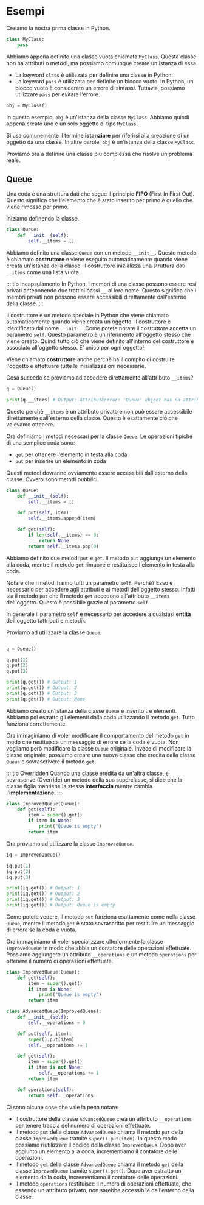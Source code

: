 # Esempi

Creiamo la nostra prima classe in Python.

```python
class MyClass:
    pass
```

Abbiamo appena definito una classe vuota chiamata `MyClass`. Questa classe non ha attributi o metodi, ma possiamo comunque creare un'istanza di essa.

- La keyword `class` è utilizzata per definire una classe in Python.
- La keyword `pass` è utilizzata per definire un blocco vuoto. In Python, un blocco vuoto è considerato un errore di sintassi. Tuttavia, possiamo utilizzare `pass` per evitare l'errore.

```python
obj = MyClass()
```

In questo esempio, `obj` è un'istanza della classe `MyClass`. Abbiamo quindi appena creato uno e un solo oggetto di tipo `MyClass`.

Si usa comunemente il termine **istanziare** per riferirsi alla creazione di un oggetto da una classe. In altre parole, `obj` è un'istanza della classe `MyClass`.

Proviamo ora a definire una classe più complessa che risolve un problema reale.

## Queue

Una coda è una struttura dati che segue il principio **FIFO** (First In First Out). Questo significa che l'elemento che è stato inserito per primo è quello che viene rimosso per primo.

Iniziamo definendo la classe.

```python
class Queue:
    def __init__(self):
        self.__items = []
```

Abbiamo definito una classe `Queue` con un metodo `__init__`. Questo metodo è chiamato **costruttore** e viene eseguito automaticamente quando viene creata un'istanza della classe. Il costruttore inizializza una struttura dati `__items` come una lista vuota. 

::: tip Incapsulamento
In Python, i membri di una classe possono essere resi privati anteponendo due trattini bassi `__` al loro nome. Questo significa che i membri privati non possono essere accessibili direttamente dall'esterno della classe.
:::

Il costruttore è un metodo speciale in Python che viene chiamato automaticamente quando viene creata un oggetto. Il costruttore è identificato dal nome `__init__`. Come potete notare il costruttore accetta un parametro `self`. Questo parametro è un riferimento all'oggetto stesso che viene creato. Quindi tutto ciò che viene definito all'interno del costruttore è associato all'oggetto stesso. E' unico per ogni oggetto!

Viene chiamato **costruttore** anche perchè ha il compito di costruire l'oggetto e effettuare tutte le inizializzazioni necessarie.

Cosa succede se proviamo ad accedere direttamente all'attributo `__items`?

```python
q = Queue()

print(q.__items) # Output: AttributeError: 'Queue' object has no attribute '__items'
```

Questo perchè `__items` è un attributo privato e non può essere accessibile direttamente dall'esterno della classe. Questo è esattamente ciò che volevamo ottenere.

Ora definiamo i metodi necessari per la classe `Queue`. Le operazioni tipiche di una semplice coda sono:

- `get` per ottenere l'elemento in testa alla coda
- `put` per inserire un elemento in coda

Questi metodi dovranno ovviamente essere accessibili dall'esterno della classe. Ovvero sono metodi pubblici.

```python
class Queue:
    def __init__(self):
        self.__items = []

    def put(self, item):
        self.__items.append(item)

    def get(self):
        if len(self.__items) == 0:
            return None
        return self.__items.pop(0)
```

Abbiamo definito due metodi `put` e `get`. Il metodo `put` aggiunge un elemento alla coda, mentre il metodo `get` rimuove e restituisce l'elemento in testa alla coda.

Notare che i metodi hanno tutti un parametro `self`. Perchè? Esso è necessario per accedere agli attributi e ai metodi dell'oggetto stesso. Infatti sia il metodo `put` che il metodo `get` accedono all'attributo `__items` dell'oggetto. Questo è possibile grazie al parametro `self`.

In generale il parametro `self` è necessario per accedere a qualsiasi **entità** dell'oggetto (attributi e metodi).

Proviamo ad utilizzare la classe `Queue`.

```python

q = Queue()

q.put(1)
q.put(2)
q.put(3)

print(q.get()) # Output: 1
print(q.get()) # Output: 2
print(q.get()) # Output: 3
print(q.get()) # Output: None
```

Abbiamo creato un'istanza della classe `Queue` e inserito tre elementi. Abbiamo poi estratto gli elementi dalla coda utilizzando il metodo `get`. Tutto funziona correttamente.

Ora immaginiamo di voler modificare il comportamento del metodo `get` in modo che restituisca un messaggio di errore se la coda è vuota. Non vogliamo però modificare la classe `Queue` originale. Invece di modificare la classe originale, possiamo creare una nuova classe che eredita dalla classe `Queue` e sovrascrivere il metodo `get`.

::: tip Overridden
Quando una classe eredita da un'altra classe, e sovrascrive (Override) un metodo della sua superclasse, si dice che la classe figlia mantiene la stessa **interfaccia** mentre cambia l'**implementazione**.
:::

```python
class ImprovedQueue(Queue):
    def get(self):
        item = super().get()
        if item is None:
            print("Queue is empty")
        return item
```

Ora proviamo ad utilizzare la classe `ImprovedQueue`.

```python
iq = ImprovedQueue()

iq.put(1)
iq.put(2)
iq.put(3)

print(iq.get()) # Output: 1
print(iq.get()) # Output: 2
print(iq.get()) # Output: 3
print(iq.get()) # Output: Queue is empty
```

Come potete vedere, il metodo `put` funziona esattamente come nella classe `Queue`, mentre il metodo `get` è stato sovrascritto per restituire un messaggio di errore se la coda è vuota.

Ora immaginiamo di voler specializzare ulteriormente la classe `ImprovedQueue` in modo che abbia un contatore delle operazioni effettuate. Possiamo aggiungere un attributo `__operations` e un metodo `operations` per ottenere il numero di operazioni effettuate.

```python
class ImprovedQueue(Queue):
    def get(self):
        item = super().get()
        if item is None:
            print("Queue is empty")
        return item

class AdvancedQueue(ImprovedQueue):
    def __init__(self):
        self.__operations = 0

    def put(self, item):
        super().put(item)
        self.__operations += 1

    def get(self):
        item = super().get()
        if item is not None:
            self.__operations += 1
        return item

    def operations(self):
        return self.__operations
```

Ci sono alcune cose che vale la pena notare:

- Il costruttore della classe `AdvancedQueue` crea un attributo `__operations` per tenere traccia del numero di operazioni effettuate.
- Il metodo `put` della classe `AdvancedQueue` chiama il metodo `put` della classe `ImprovedQueue` tramite `super().put(item)`. In questo modo possiamo riutilizzare il codice della classe `ImprovedQueue`. Dopo aver aggiunto un elemento alla coda, incrementiamo il contatore delle operazioni.
- Il metodo `get` della classe `AdvancedQueue` chiama il metodo `get` della classe `ImprovedQueue` tramite `super().get()`. Dopo aver estratto un elemento dalla coda, incrementiamo il contatore delle operazioni.
- Il metodo `operations` restituisce il numero di operazioni effettuate, che essendo un attributo privato, non sarebbe accessibile dall'esterno della classe.